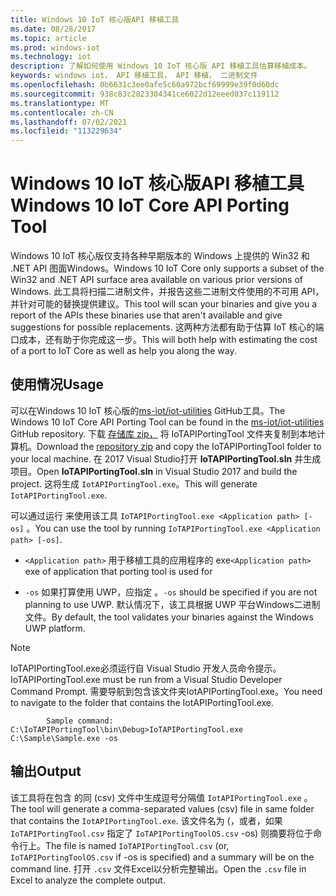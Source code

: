 ```yaml
---
title: Windows 10 IoT 核心版API 移植工具
ms.date: 08/28/2017
ms.topic: article
ms.prod: windows-iot
ms.technology: iot
description: 了解如何使用 Windows 10 IoT 核心版 API 移植工具估算移植成本。
keywords: windows iot， API 移植工具， API 移植， 二进制文件
ms.openlocfilehash: 0b6631c3ee0afe5c60a972bcf69999e39f0d60dc
ms.sourcegitcommit: 938c83c2823304341ce6022d12eeed037c119112
ms.translationtype: MT
ms.contentlocale: zh-CN
ms.lasthandoff: 07/02/2021
ms.locfileid: "113229634"
---
```

# <a name="windows-10-iot-core-api-porting-tool"></a><span data-ttu-id="2a2f6-104">Windows 10 IoT 核心版API 移植工具</span><span class="sxs-lookup"><span data-stu-id="2a2f6-104">Windows 10 IoT Core API Porting Tool</span></span>

<span data-ttu-id="2a2f6-105">Windows 10 IoT 核心版仅支持各种早期版本的 Windows 上提供的 Win32 和 .NET API 图面Windows。</span><span class="sxs-lookup"><span data-stu-id="2a2f6-105">Windows 10 IoT Core only supports a subset of the Win32 and .NET API surface area available on various prior versions of Windows.</span></span> <span data-ttu-id="2a2f6-106">此工具将扫描二进制文件，并报告这些二进制文件使用的不可用 API，并针对可能的替换提供建议。</span><span class="sxs-lookup"><span data-stu-id="2a2f6-106">This tool will scan your binaries and give you a report of the APIs these binaries use that aren't available and give suggestions for possible replacements.</span></span> <span data-ttu-id="2a2f6-107">这两种方法都有助于估算 IoT 核心的端口成本，还有助于你完成这一步。</span><span class="sxs-lookup"><span data-stu-id="2a2f6-107">This will both help with estimating the cost of a port to IoT Core as well as help you along the way.</span></span>


## <a name="usage"></a><span data-ttu-id="2a2f6-108">使用情况</span><span class="sxs-lookup"><span data-stu-id="2a2f6-108">Usage</span></span>

<span data-ttu-id="2a2f6-109">可以在Windows 10 IoT 核心版的[ms-iot/iot-utilities](https://github.com/ms-iot/iot-utilities) GitHub工具。</span><span class="sxs-lookup"><span data-stu-id="2a2f6-109">The Windows 10 IoT Core API Porting Tool can be found in the [ms-iot/iot-utilities](https://github.com/ms-iot/iot-utilities) GitHub repository.</span></span>  <span data-ttu-id="2a2f6-110">下载 [存储库 zip，](https://github.com/ms-iot/iot-utilities/archive/master.zip) 将 IoTAPIPortingTool 文件夹复制到本地计算机。</span><span class="sxs-lookup"><span data-stu-id="2a2f6-110">Download the [repository zip](https://github.com/ms-iot/iot-utilities/archive/master.zip) and copy the IoTAPIPortingTool folder to your local machine.</span></span>  <span data-ttu-id="2a2f6-111">在 2017 Visual Studio打开 **IoTAPIPortingTool.sln** 并生成项目。</span><span class="sxs-lookup"><span data-stu-id="2a2f6-111">Open **IoTAPIPortingTool.sln** in Visual Studio 2017 and build the project.</span></span>  <span data-ttu-id="2a2f6-112">这将生成 `IotAPIPortingTool.exe`。</span><span class="sxs-lookup"><span data-stu-id="2a2f6-112">This will generate `IotAPIPortingTool.exe`.</span></span>

<span data-ttu-id="2a2f6-113">可以通过运行 来使用该工具 `IoTAPIPortingTool.exe <Application path> [-os]` 。</span><span class="sxs-lookup"><span data-stu-id="2a2f6-113">You can use the tool by running `IoTAPIPortingTool.exe <Application path> [-os]`.</span></span>

*  <span data-ttu-id="2a2f6-114">`<Application path>` 用于移植工具的应用程序的 exe</span><span class="sxs-lookup"><span data-stu-id="2a2f6-114">`<Application path>` exe of application that porting tool is used for</span></span>

*  <span data-ttu-id="2a2f6-115">`-os` 如果打算使用 UWP，应指定 。</span><span class="sxs-lookup"><span data-stu-id="2a2f6-115">`-os` should be specified if you are not planning to use UWP.</span></span>  <span data-ttu-id="2a2f6-116">默认情况下，该工具根据 UWP 平台Windows二进制文件。</span><span class="sxs-lookup"><span data-stu-id="2a2f6-116">By default, the tool validates your binaries against the Windows UWP platform.</span></span>

> [!NOTE]
> <span data-ttu-id="2a2f6-117">IoTAPIPortingTool.exe必须运行自 Visual Studio 开发人员命令提示。</span><span class="sxs-lookup"><span data-stu-id="2a2f6-117">IoTAPIPortingTool.exe must be run from a Visual Studio Developer Command Prompt.</span></span> <span data-ttu-id="2a2f6-118">需要导航到包含该文件夹IotAPIPortingTool.exe。</span><span class="sxs-lookup"><span data-stu-id="2a2f6-118">You need to navigate to the folder that contains the IotAPIPortingTool.exe.</span></span>
```
        Sample command: C:\IoTAPIPortingTool\bin\Debug>IoTAPIPortingTool.exe C:\Sample\Sample.exe -os
```
## <a name="output"></a><span data-ttu-id="2a2f6-119">输出</span><span class="sxs-lookup"><span data-stu-id="2a2f6-119">Output</span></span>

<span data-ttu-id="2a2f6-120">该工具将在包含 的同 (csv) 文件中生成逗号分隔值 `IotAPIPortingTool.exe` 。</span><span class="sxs-lookup"><span data-stu-id="2a2f6-120">The tool will generate a comma-separated values (csv) file in same folder that contains the `IotAPIPortingTool.exe`.</span></span> <span data-ttu-id="2a2f6-121">该文件名为 (，或者，如果 `IoTAPIPortingTool.csv` 指定了 `IoTAPIPortingToolOS.csv` -os) 则摘要将位于命令行上。</span><span class="sxs-lookup"><span data-stu-id="2a2f6-121">The file is named `IoTAPIPortingTool.csv` (or, `IoTAPIPortingToolOS.csv` if -os is specified) and a summary will be on the command line.</span></span> <span data-ttu-id="2a2f6-122">打开 `.csv` 文件Excel以分析完整输出。</span><span class="sxs-lookup"><span data-stu-id="2a2f6-122">Open the `.csv` file in Excel to analyze the complete output.</span></span>
